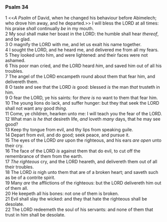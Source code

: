 ### Psalm 34

1 <<*A Psalm* of David, when he changed his behaviour before Abimelech; who drove him away, and he departed.>> I will bless the LORD at all times: his praise *shall* continually *be* in my mouth.  
2 My soul shall make her boast in the LORD: the humble shall hear *thereof*, and be glad.  
3 O magnify the LORD with me, and let us exalt his name together.  
4 I sought the LORD, and he heard me, and delivered me from all my fears.  
5 They looked unto him, and were lightened: and their faces were not ashamed.  
6 This poor man cried, and the LORD heard *him*, and saved him out of all his troubles.  
7 The angel of the LORD encampeth round about them that fear him, and delivereth them.  
8 O taste and see that the LORD *is* good: blessed *is* the man *that* trusteth in him.  
9 O fear the LORD, ye his saints: for *there is* no want to them that fear him.  
10 The young lions do lack, and suffer hunger: but they that seek the LORD shall not want any good *thing*.  
11 Come, ye children, hearken unto me: I will teach you the fear of the LORD.  
12 What man *is he that* desireth life, *and* loveth *many* days, that he may see good?  
13 Keep thy tongue from evil, and thy lips from speaking guile.  
14 Depart from evil, and do good; seek peace, and pursue it.  
15 The eyes of the LORD *are* upon the righteous, and his ears *are open* unto their cry.  
16 The face of the LORD *is* against them that do evil, to cut off the remembrance of them from the earth.  
17 *The righteous* cry, and the LORD heareth, and delivereth them out of all their troubles.  
18 The LORD *is* nigh unto them that are of a broken heart; and saveth such as be of a contrite spirit.  
19 Many *are* the afflictions of the righteous: but the LORD delivereth him out of them all.  
20 He keepeth all his bones: not one of them is broken.  
21 Evil shall slay the wicked: and they that hate the righteous shall be desolate.  
22 The LORD redeemeth the soul of his servants: and none of them that trust in him shall be desolate.  
